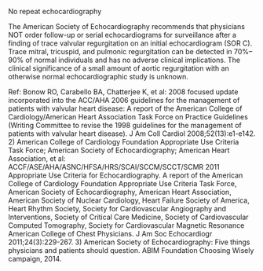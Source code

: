 No repeat echocardiography

The American Society of Echocardiography recommends that physicians NOT order follow-up or serial echocardiograms for surveillance after a finding of trace valvular regurgitation on an initial echocardiogram (SOR C). Trace mitral, tricuspid, and pulmonic regurgitation can be detected in 70%–90% of normal individuals and has no adverse clinical implications. The clinical significance of a small amount of aortic regurgitation with an otherwise normal echocardiographic study is unknown.

Ref:  Bonow RO, Carabello BA, Chatterjee K, et al: 2008 focused update incorporated into the ACC/AHA 2006 guidelines for the management of patients with valvular heart disease: A report of the American College of Cardiology/American Heart Association Task Force on Practice Guidelines (Writing Committee to revise the 1998 guidelines for the management of patients with valvular heart disease). J Am Coll Cardiol 2008;52(13):e1-e142. 2) American College of Cardiology Foundation Appropriate Use Criteria Task Force; American Society of Echocardiography; American Heart Association, et al: ACCF/ASE/AHA/ASNC/HFSA/HRS/SCAI/SCCM/SCCT/SCMR 2011 Appropriate Use Criteria for Echocardiography. A report of the American College of Cardiology Foundation Appropriate Use Criteria Task Force, American Society of Echocardiography, American Heart Association, American Society of Nuclear Cardiology, Heart Failure Society of America, Heart Rhythm Society, Society for Cardiovascular Angiography and Interventions, Society of Critical Care Medicine, Society of Cardiovascular Computed Tomography, Society for Cardiovascular Magnetic Resonance American College of Chest Physicians. J Am Soc Echocardiogr 2011;24(3):229-267. 3) American Society of Echocardiography: Five things physicians and patients should question. ABIM Foundation Choosing Wisely campaign, 2014.